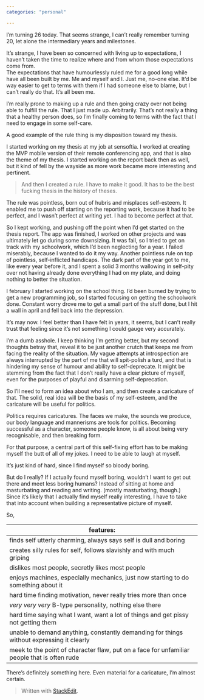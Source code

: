 ```yaml
---
categories: "personal"

---
```


<p>I’m turning 26 today. That seems strange, I can’t really remember turning 20, let alone the intermediary years and milestones.</p>
<p>It’s strange, I have been so concerned with living up to expectations, I haven’t taken the time to realize where and from whom those expectations come from.<br>
The expectations that have humourlessly ruled me for a good long while have all been built by me. Me and myself and I. Just me, no-one else. It’d be way easier to get to terms with them if I had someone else to blame, but I can’t really do that. It’s all been me.</p>
<p>I’m really prone to making up a rule and then going crazy over not being able to fulfill the rule. That I just made up. Arbitrarily. That’s not really a thing that a healthy person does, so I’m finally coming to terms with the fact that I need to engage in some self-care.</p>
<p>A good example of the rule thing is my disposition toward my thesis.</p>
<p>I started working on my thesis at my job at sensoftia. I worked at creating the MVP mobile version of their remote conferencing app, and that is also the theme of my thesis. I started working on the report back then as well, but it kind of fell by the wayside as more work became more interesting and pertinent.</p>
<blockquote>
<p>And then I created a rule. I have to make it good. It has to be the best fucking thesis in the history of theses.</p>
</blockquote>
<p>The rule was pointless, born out of hubris and misplaces self-esteem. It enabled me to push off starting on the reporting work, because it had to be perfect, and I wasn’t perfect at writing yet. I had to become perfect at that.</p>
<p>So I kept working, and pushing off the point when I’d get started on the thesis report. The app was finished, I worked on other projects and was ultimately let go during some downsizing. It was fall, so I tried to get on track with my schoolwork, which I’d been neglecting for a year. I failed miserably, because I wanted to do it my way. Another pointless rule on top of pointless, self-inflicted handicaps.  The dark part of the year got to me, like every year before it, and I spent a solid 3 months wallowing in self-pity over not having already done everything I had on my plate, and doing nothing to better the situation.</p>
<p>I february I started working on the school thing. I’d been burned by trying to get a new programming job, so I started focusing on getting the schoolwork done. Constant worry drove me to get a small part of the stuff done, but I hit a wall in april and fell back into the depression.</p>
<p>It’s may now. I feel better than I have felt in years, it seems, but I can’t really trust that feeling since it’s not something I could gauge very accurately.</p>
<p>I’m a dumb asshole. I keep thinking I’m getting better, but my second thoughts betray that, reveal it to be just another crutch that keeps me from facing the reality of the situation. My vague attempts at introspection are always interrupted by the part of me that will spit-polish a turd, and that is hindering my sense of humour and ability to self-deprecate. It might be stemming from the fact that I don’t really have a clear picture of myself, even for the purposes of playful and disarming self-deprecation.</p>
<p>So I’ll need to form an idea about who I am, and then create a caricature of that. The solid, real idea will be the basis of my self-esteem, and the caricature will be useful for politics.</p>
<p>Politics requires caricatures. The faces we make, the sounds we produce, our body language and mannerisms are tools for politics. Becoming successful as a character, someone people know, is all about being very recognisable, and then breaking form.</p>
<p>For that purpose, a central part of this self-fixing effort has to be making myself the butt of all of my jokes. I need to be able to laugh at myself.</p>
<p>It’s just kind of hard, since I find myself so bloody boring.</p>
<p>But do I really? If I actually found myself boring, wouldn’t I want to get out there and meet less boring humans? Instead of sitting at home and masturbating and reading and writing. (mostly masturbating, though.)<br>
Since it’s likely that I actually find myself really interesting, I have to take that into account when building a representative picture of myself.</p>
<p>So,</p>

<table>
<thead>
<tr>
<th>features:</th>
</tr>
</thead>
<tbody>
<tr>
<td>finds self utterly charming, always says self is dull and boring</td>
</tr>
<tr>
<td>creates silly rules for self, follows slavishly and with much griping</td>
</tr>
<tr>
<td>dislikes most people, secretly likes most people</td>
</tr>
<tr>
<td>enjoys machines, especially mechanics, just now starting to do something about it</td>
</tr>
<tr>
<td>hard time finding motivation, never really tries more than once</td>
</tr>
<tr>
<td><em>very very very</em> B-type personality, nothing else there</td>
</tr>
<tr>
<td>hard time saying what I want, want a lot of things and get pissy not getting them</td>
</tr>
<tr>
<td>unable to demand anything, constantly demanding for things without expressing it clearly</td>
</tr>
<tr>
<td>meek to the point of character flaw, put on a face for unfamiliar people that is often rude</td>
</tr>
</tbody>
</table><p>There’s definitely something here. Even material for a caricature, I’m almost certain.</p>
<blockquote>
<p>Written with <a href="https://stackedit.io/">StackEdit</a>.</p>
</blockquote>

